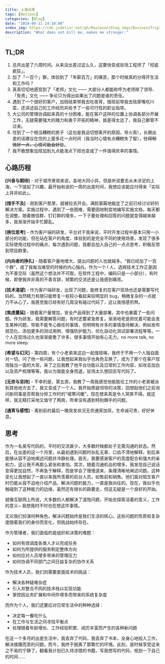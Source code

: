 ```yaml
---
title: 上海出差
tags: [Notions]
categories: [Blog]
date: "2024-08-11 14:10:00"
index_img: https://cdn.jsdelivr.net/gh/ReaJason/blog_imgs/BusinessTripInShangHai_index_img.png
description: "What does not kill me, makes me stronger."
---
```


## TL;DR

1. 总共出差了六周时间。从来没出差过这么久，这要快变成驻场工程师了「彻底疯狂」。
2. 加了「一百个」群，体验到了「年薪百万」的痛苦，那个时候真的分得开生活和工作吗？
3. 真真切切地感受到了「老师」文化 —— 大部分人都能称呼为老师除了领导、「免责」文化 —— 争论只为得出如果出了问题是谁的责任。
4. 遇到了一个很好的客户，加班结束带我去吃夜宵，值班前带我去陆家嘴吃川菜，还讲述自己的工作经历并给予了一些可行性的职业指导。
5. 大公司的管理协调起来真的十分困难，能在客户这样的位置上协调各部分开展工作，无疑需要强大的魄力和勇于开拓的精神，我差得太远了，我自己都管不过来。
6. 住到了一个相当糟糕的房子（这也是我迫切想离开的原因，导火索），长期出差的话建议在住的上面多花一点时间（我当时心情有点糟糕失了智），~~住得稍微好一点，心情可能会好些~~。
7. 我不敢想象加班加到九点能准点下班也变成了一件值得庆幸的事情。

## 心路历程

**[兴奋与期待]** - 对于城市景观来说，各地大同小异，但是听说要去从未涉足的上海，一下提起了兴趣，最开始和说的一周的出差时间，我想应该能应付得来「实际上并非如此」。

**[措手不及]** - 刚到客户那里，就被拉去开会。满脸蒙蔽地敲定了之前已经讨论好的解决方案。实施过程中，遇到了一些困难，需要因地制宜地编写实施文档，每天都在调整。随着微信群、钉钉群的增多，一下子要处理和回答的问题就变得越来越多，我渐渐开始手忙脚乱。

**[换位思考]** - 作为客户端的研发，平台对于我来说，平时开发过程中基本只用一小部分的功能，但在站在客户的角度，体验到的是完全不同的使用场景，发现了很多实际使用过程中的痛点，每次遇到问题，我都会加入自己的一点点思考，积极反馈到项目群里。

**[内向者的挣扎]** - 随着客户量地增大，提出问题的人也就越多。“我已经加了一百个群”，成了我每当难受的时候的内心独白。作为一个 I 人，选择技术工作正是因为不善交际（虽然这个想法并不可取，在软件工程中，编码只是一小部分），有时候，即使我并非真的不善言辞，频繁的交流还是让我感到痛苦。

**[技术渴望]** - 作为客户端研发，出现了问题，能修复的在客户现场也还是需要写代码的，当然精力有限只能修复一些较小看起来较明显的 bug，稍微复杂的一点就力不从心了。我感觉我已经有好几周没有碰过代码了，这让我倍感煎熬。

**[焦虑蔓延]** - 随着客户量增加，安全产品得到了大量部署，其中也暴露了一些问题。作为研发，我需要解答问题，有时还要紧急修复。渐渐地老是担忧着可能会发生某种问题，导致不能专心做任何事情，但明明有许多的事情亟待解决，例如发布规范化、添加更多的测试用例、增强防护能力、优化自动化测试部署流程等等。一个人在现场过久也渐渐疲惫了许多，很多事情开始有心无力，no more talk, no more sleep.

**[希望与幻灭]** - 第四周，有个小老弟来这边一起值班咯，我终于不用一个人独自面对一切。问了他一些问题，让我想起来我似乎也角色互换了，成为了那个在客户现场独当一面的大哥。来了之后我教了他平台功能以及日常的工作内容，如攻击加白以及资产梳理等等。我以为我能全身而退，驻场太久想回去写代码了。

**[无奈与坚持]** - 不幸的是，第五周，我教了一周我感觉他能胜任工作的小老弟被派到其他地方去了，我又变成了一个人。我开始质疑领导的决策，回想起他们之前询问新同事是否帮我分担工作时的"嘘寒问暖"，现在想来真是令人哭笑不得。就这样，我无精打采地又值守了两周，所幸没有遇到特别棘手的问题。

**[通宵与感悟]** - 离别前的最后一晚突发状况无奈通宵加班，生命诚可贵，好好休息。

## 思考

作为一名臭写代码的，平时的交流甚少，大多数时候都处于无需沟通的状态。然后，在出差的这一个月里，从最初遇到问题时杂乱无章、口齿不清地解释，到后来能够从容不迫地阐述问题并冷静处理。首先，我要感谢客户的高度配合和强大的亲和力，这让我不再那么紧张和害怕。其次，随着沟通机会的增多，我发现自己说话变得更加自然，不再急于解释，而是学会了慢慢道来，条理清晰地阐述问题。这种变化让我想起了一直以来我所羡慕的前台人员，如售前和销售。他们面对陌生客户时仍能从容不迫地介绍产品、解决问题的能力，一直是我向往的。现在，我似乎也触碰到了这种能力的边缘，虽然还有很长的路要走，但这无疑是一个良好的开始。

就像互联网上所说，大多数的人都解决了温饱问题，开始去探索活着的意义，工作的意义~ 我想我时不时也在想这件事情。

无论我们扮演何种角色，解决问题始终是我们生活的核心。这些问题的性质和复杂度随着我们的身份而变化，但挑战始终存在。

作为管理者，我们面临的是组织和决策的难题：

- 如何有效调度各类人才以完成任务
- 如何为所提供的服务制定整体方向
- 如何应对人员增多带来的管理压力
- 如何协调不同部门之间日益复杂的协作关系

作为技术人员，我们则需要直面技术的挑战：

- 解决各种疑难杂症
- 引入并整合不同的技术栈以实现功能
- 掌控因业务扩展和中间件增多而带来的系统复杂度

而作为个人，我们还要应对日常生活中的种种选择：

- 决定每一餐吃什么
- 在工作与生活之间寻找平衡点
- 处理随着年龄增长、工作经验积累、阅历丰富而产生的各种新问题

在这一个多月的出差生活中，我丢弃了代码，我丢弃了书本，全身心地投入工作，解决接踵而至的问题。而今，我终于脱离了那繁忙的环境。此刻，是时候享受这来之不易的宁静了，翻看我计划已久待涉猎的书籍，写我想写的代码，规划一下自己的时间......
